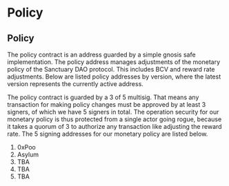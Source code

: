 # Policy

## Policy

The policy contract is an address guarded by a simple gnosis safe implementation. The policy address manages adjustments of the monetary policy of the Sanctuary DAO protocol. This includes BCV and reward rate adjustments. Below are listed policy addresses by version, where the latest version represents the currently active address.

The policy contract is guarded by a 3 of 5 multisig. That means any transaction for making policy changes must be approved by at least 3 signers, of which we have 5 signers in total. The operation security for our monetary policy is thus protected from a single actor going rogue, because it takes a quorum of 3 to authorize any transaction like adjusting the reward rate. The 5 signing addresses for our monetary policy are listed below.

1. 0xPoo
2. Asylum   
3. TBA
4. TBA
5. TBA